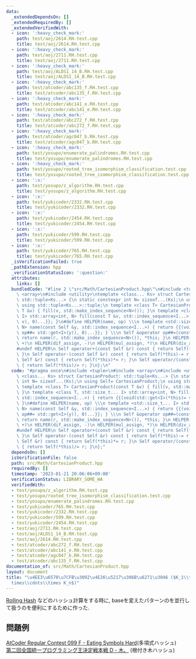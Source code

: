 ```yaml
---
data:
  _extendedDependsOn: []
  _extendedRequiredBy: []
  _extendedVerifiedWith:
  - icon: ':heavy_check_mark:'
    path: test/aoj/2614.RH.test.cpp
    title: test/aoj/2614.RH.test.cpp
  - icon: ':heavy_check_mark:'
    path: test/aoj/2711.RH.test.cpp
    title: test/aoj/2711.RH.test.cpp
  - icon: ':heavy_check_mark:'
    path: test/aoj/ALDS1_14_B.RH.test.cpp
    title: test/aoj/ALDS1_14_B.RH.test.cpp
  - icon: ':heavy_check_mark:'
    path: test/atcoder/abc135_f.RH.test.cpp
    title: test/atcoder/abc135_f.RH.test.cpp
  - icon: ':heavy_check_mark:'
    path: test/atcoder/abc141_e.RH.test.cpp
    title: test/atcoder/abc141_e.RH.test.cpp
  - icon: ':heavy_check_mark:'
    path: test/atcoder/abc272_f.RH.test.cpp
    title: test/atcoder/abc272_f.RH.test.cpp
  - icon: ':heavy_check_mark:'
    path: test/atcoder/agc047_b.RH.test.cpp
    title: test/atcoder/agc047_b.RH.test.cpp
  - icon: ':heavy_check_mark:'
    path: test/yosupo/enumerate_palindromes.RH.test.cpp
    title: test/yosupo/enumerate_palindromes.RH.test.cpp
  - icon: ':heavy_check_mark:'
    path: test/yosupo/rooted_tree_isomorphism_classification.test.cpp
    title: test/yosupo/rooted_tree_isomorphism_classification.test.cpp
  - icon: ':x:'
    path: test/yosupo/z_algorithm.RH.test.cpp
    title: test/yosupo/z_algorithm.RH.test.cpp
  - icon: ':x:'
    path: test/yukicoder/2332.RH.test.cpp
    title: test/yukicoder/2332.RH.test.cpp
  - icon: ':x:'
    path: test/yukicoder/2454.RH.test.cpp
    title: test/yukicoder/2454.RH.test.cpp
  - icon: ':x:'
    path: test/yukicoder/599.RH.test.cpp
    title: test/yukicoder/599.RH.test.cpp
  - icon: ':x:'
    path: test/yukicoder/765.RH.test.cpp
    title: test/yukicoder/765.RH.test.cpp
  _isVerificationFailed: true
  _pathExtension: hpp
  _verificationStatusIcon: ':question:'
  attributes:
    links: []
  bundledCode: "#line 2 \"src/Math/CartesianProduct.hpp\"\n#include <tuple>\n#include\
    \ <array>\n#include <utility>\ntemplate <class... Ks> struct CartesianProduct:\
    \ std::tuple<Ks...> {\n static constexpr int N= sizeof...(Ks);\n using Self= CartesianProduct;\n\
    \ using std::tuple<Ks...>::tuple;\n template <class T> CartesianProduct(const\
    \ T &v) { fill(v, std::make_index_sequence<N>()); }\n template <class T, std::size_t...\
    \ I> std::array<int, N> fill(const T &v, std::index_sequence<I...>) { return {{(void(std::get<I>(*this)=\
    \ v), 0)...}}; }\n#define HELPER(name, op) \\\n template <std::size_t... I> std::array<int,\
    \ N> name(const Self &y, std::index_sequence<I...>) { return {{(void(std::get<I>(*this)\
    \ op##= std::get<I>(y)), 0)...}}; } \\\n Self &operator op##=(const Self &r) {\
    \ return name(r, std::make_index_sequence<N>()), *this; }\n HELPER(add_assign,\
    \ +)\n HELPER(dif_assign, -)\n HELPER(mul_assign, *)\n HELPER(div_assign, /)\n\
    #undef HELPER\n Self operator+(const Self &r) const { return Self(*this)+= r;\
    \ }\n Self operator-(const Self &r) const { return Self(*this)-= r; }\n Self operator*(const\
    \ Self &r) const { return Self(*this)*= r; }\n Self operator/(const Self &r) const\
    \ { return Self(*this)/= r; }\n};\n"
  code: "#pragma once\n#include <tuple>\n#include <array>\n#include <utility>\ntemplate\
    \ <class... Ks> struct CartesianProduct: std::tuple<Ks...> {\n static constexpr\
    \ int N= sizeof...(Ks);\n using Self= CartesianProduct;\n using std::tuple<Ks...>::tuple;\n\
    \ template <class T> CartesianProduct(const T &v) { fill(v, std::make_index_sequence<N>());\
    \ }\n template <class T, std::size_t... I> std::array<int, N> fill(const T &v,\
    \ std::index_sequence<I...>) { return {{(void(std::get<I>(*this)= v), 0)...}};\
    \ }\n#define HELPER(name, op) \\\n template <std::size_t... I> std::array<int,\
    \ N> name(const Self &y, std::index_sequence<I...>) { return {{(void(std::get<I>(*this)\
    \ op##= std::get<I>(y)), 0)...}}; } \\\n Self &operator op##=(const Self &r) {\
    \ return name(r, std::make_index_sequence<N>()), *this; }\n HELPER(add_assign,\
    \ +)\n HELPER(dif_assign, -)\n HELPER(mul_assign, *)\n HELPER(div_assign, /)\n\
    #undef HELPER\n Self operator+(const Self &r) const { return Self(*this)+= r;\
    \ }\n Self operator-(const Self &r) const { return Self(*this)-= r; }\n Self operator*(const\
    \ Self &r) const { return Self(*this)*= r; }\n Self operator/(const Self &r) const\
    \ { return Self(*this)/= r; }\n};"
  dependsOn: []
  isVerificationFile: false
  path: src/Math/CartesianProduct.hpp
  requiredBy: []
  timestamp: '2023-01-21 20:06:06+09:00'
  verificationStatus: LIBRARY_SOME_WA
  verifiedWith:
  - test/yosupo/z_algorithm.RH.test.cpp
  - test/yosupo/rooted_tree_isomorphism_classification.test.cpp
  - test/yosupo/enumerate_palindromes.RH.test.cpp
  - test/yukicoder/765.RH.test.cpp
  - test/yukicoder/2332.RH.test.cpp
  - test/yukicoder/599.RH.test.cpp
  - test/yukicoder/2454.RH.test.cpp
  - test/aoj/2711.RH.test.cpp
  - test/aoj/ALDS1_14_B.RH.test.cpp
  - test/aoj/2614.RH.test.cpp
  - test/atcoder/abc272_f.RH.test.cpp
  - test/atcoder/abc141_e.RH.test.cpp
  - test/atcoder/agc047_b.RH.test.cpp
  - test/atcoder/abc135_f.RH.test.cpp
documentation_of: src/Math/CartesianProduct.hpp
layout: document
title: "\u4EE3\u6570\u7CFB\u3092\u4E26\u5217\u306B\u6271\u3046 ($K_1\\times K_2\\\
  times\\cdots\\times K_n$)"
---
```

[Rolling Hash](RollingHash.md) などのハッシュ計算をする時に, baseを変えたパターンのを並行して扱うのを便利にするために作った.
## 問題例
[AtCoder Regular Contest 099 F - Eating Symbols Hard](https://atcoder.jp/contests/arc099/tasks/arc099_d)(多項式ハッシュ)\
[第二回全国統一プログラミング王決定戦本戦 D - 木、](https://atcoder.jp/contests/nikkei2019-2-final/tasks/nikkei2019_2_final_d) (根付き木ハッシュ)
